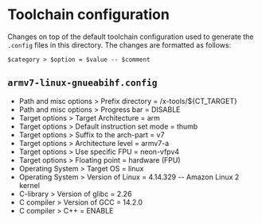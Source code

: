 # Toolchain configuration

Changes on top of the default toolchain configuration used to generate the
`.config` files in this directory. The changes are formatted as follows:

```
$category > $option = $value -- $comment
```

## `armv7-linux-gnueabihf.config`

- Path and misc options > Prefix directory = /x-tools/${CT_TARGET}
- Path and misc options > Progress bar = DISABLE
- Target options > Target Architecture = arm
- Target options > Default instruction set mode = thumb
- Target options > Suffix to the arch-part = v7
- Target options > Architecture level = armv7-a
- Target options > Use specific FPU = neon-vfpv4
- Target options > Floating point = hardware (FPU)
- Operating System > Target OS = linux
- Operating System > Version of Linux = 4.14.329 -- Amazon Linux 2 kernel
- C-library > Version of glibc = 2.26
- C compiler > Version of GCC = 14.2.0
- C compiler > C++ = ENABLE
